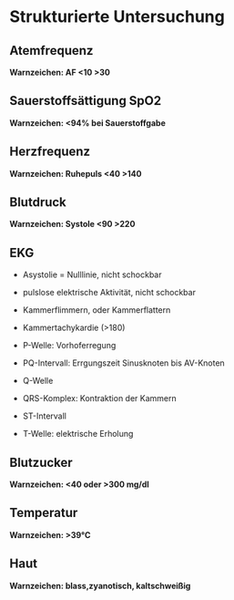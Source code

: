 # Strukturierte Untersuchung

## Atemfrequenz
**Warnzeichen: AF <10 >30**

## Sauerstoffsättigung SpO2
**Warnzeichen: <94% bei Sauerstoffgabe**

## Herzfrequenz
**Warnzeichen: Ruhepuls <40 >140**

## Blutdruck
**Warnzeichen: Systole <90 >220**

## EKG
+ Asystolie = Nulllinie, nicht schockbar
+ pulslose elektrische Aktivität, nicht schockbar
+ Kammerflimmern, oder Kammerflattern
+ Kammertachykardie (>180)

+ P-Welle: Vorhoferregung
+ PQ-Intervall: Errgungszeit Sinusknoten bis AV-Knoten
+ Q-Welle
+ QRS-Komplex: Kontraktion der Kammern
+ ST-Intervall
+ T-Welle: elektrische Erholung

## Blutzucker
**Warnzeichen: <40 oder >300 mg/dl**

## Temperatur
**Warnzeichen: >39°C**

## Haut
**Warnzeichen: blass,zyanotisch, kaltschweißig**
